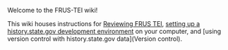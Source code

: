 Welcome to the FRUS-TEI wiki!

This wiki houses instructions for [Reviewing FRUS TEI](Reviewing-FRUS-TEI), [setting up a history.state.gov development environment](Setup) on your computer, and [using version control with history.state.gov data](Version control).